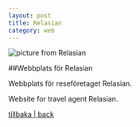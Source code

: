 ```yaml
---
layout: post
title: Relasian
category: web
---
```


![picture from Relasian]({{site.url}}/images/rela1.png)

##Webbplats för Relasian


Webbplats för reseföretaget Relasian.

Website for travel agent Relasian. 

[tillbaka | back]({{site.url}})